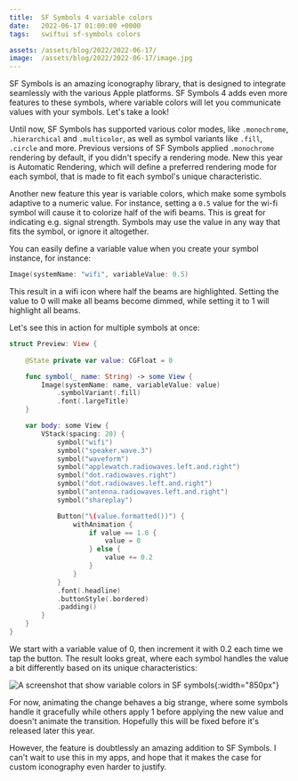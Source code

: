 ```yaml
---
title:  SF Symbols 4 variable colors
date:   2022-06-17 01:00:00 +0000
tags:   swiftui sf-symbols colors

assets: /assets/blog/2022/2022-06-17/
image:  /assets/blog/2022/2022-06-17/image.jpg
---
```


SF Symbols is an amazing iconography library, that is designed to integrate seamlessly with the various Apple platforms. SF Symbols 4 adds even more features to these symbols, where variable colors will let you communicate values with your symbols. Let's take a look!

Until now, SF Symbols has supported various color modes, like `.monochrome`, `.hierarchical` and `.multicolor`, as well as symbol variants like `.fill`, `.circle` and more. Previous versions of SF Symbols applied `.monochrome` rendering by default, if you didn't specify a rendering mode. New this year is Automatic Rendering, which will define a preferred rendering mode for each symbol, that is made to fit each symbol's unique characteristic.

Another new feature this year is variable colors, which make some symbols adaptive to a numeric value. For instance, setting a `0.5` value for the wi-fi symbol will cause it to colorize half of the wifi beams. This is great for indicating e.g. signal strength. Symbols may use the value in any way that fits the symbol, or ignore it altogether.

You can easily define a variable value when you create your symbol instance, for instance:

```swift
Image(systemName: "wifi", variableValue: 0.5)
```

This result in a wifi icon where half the beams are highlighted. Setting the value to 0 will make all beams become dimmed, while setting it to 1 will highlight all beams.

Let's see this in action for multiple symbols at once:

```swift
struct Preview: View {
        
    @State private var value: CGFloat = 0

    func symbol(_ name: String) -> some View {
        Image(systemName: name, variableValue: value)
            .symbolVariant(.fill)
            .font(.largeTitle)
    }

    var body: some View {
        VStack(spacing: 20) {
            symbol("wifi")
            symbol("speaker.wave.3")
            symbol("waveform")
            symbol("applewatch.radiowaves.left.and.right")
            symbol("dot.radiowaves.right")
            symbol("dot.radiowaves.left.and.right")
            symbol("antenna.radiowaves.left.and.right")
            symbol("shareplay")

            Button("\(value.formatted())") {
                withAnimation {
                    if value == 1.0 {
                        value = 0
                    } else {
                        value += 0.2
                    }
                }
            }
            .font(.headline)
            .buttonStyle(.bordered)
            .padding()
        }
    }
}
```

We start with a variable value of 0, then increment it with 0.2 each time we tap the button. The result looks great, where each symbol handles the value a bit differently based on its unique characteristics:

![A screenshot that show variable colors in SF symbols]({{page.image}}){:width="850px"}

For now, animating the change behaves a big strange, where some symbols handle it gracefully while others apply 1 before applying the new value and doesn't animate the transition. Hopefully this will be fixed before it's released later this year.

However, the feature is doubtlessly an amazing addition to SF Symbols. I can't wait to use this in my apps, and hope that it makes the case for custom iconography even harder to justify.